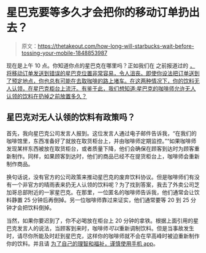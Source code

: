 # 星巴克要等多久才会把你的移动订单扔出去？

> 原文：<https://thetakeout.com/how-long-will-starbucks-wait-before-tossing-your-mobile-1848853987>

现在是上午 10 点。你知道你点的星巴克在哪里吗？正如我们在 之前报道过的 [，将移动订单发送到错误的星巴克位置非常容易，令人沮丧。即使你设法把订单送到了预定地点，你也总有可能在去取咖啡的路上堵车。在这两种情况下，你的饮料无人认领，在星巴克柜台上流汗。有鉴于此，我们想知道:星巴克的咖啡师允许无人认领的饮料在扔掉之前放置多久？](https://thetakeout.com/cancel-starbucks-mobile-order-1847900234)



## 星巴克对无人认领的饮料有政策吗？

首先，我向星巴克公司发言人报到。这位发言人通过电子邮件告诉我，“在我们的咖啡馆里，东西准备好了就放在取货柜台上，并由咖啡师定期监控。”“如果咖啡师发现某样东西被放在取货柜台，或者质量下降，他们会确保在顾客到达时为顾客重新制作。同样，如果顾客到达时，他们的商品已经不在提货柜台上，咖啡师会重新制作商品。

换句话说，没有官方的公司政策来推动星巴克的废弃饮料协议。但是咖啡师们有没有一个非官方的晴雨表来扔无人认领的饮料呢？为了找到答案，我去了外卖公司芝加哥总部附近的一家星巴克。在那里，一位匿名的咖啡师告诉我，他们通常会让饮料静置 25 分钟后再倒掉。另一位咖啡师靠过来证实，他们通常要等 20 到 25 分钟才会把饮料倒掉。

当然，如果你要迟到了，你不必喝放在柜台上 20 分钟的拿铁。根据上面引用的星巴克发言人的说法，当顾客到来时，咖啡师*可以*重新调制饮料。但是当事故发生时，请尽你所能及时赶到星巴克，这样你的咖啡师就不会在早高峰时被迫重新制作你的饮料。并且请 [为了自己的理智和福祉，谨慎使用手机 app](https://thetakeout.com/pros-and-cons-of-ordering-from-a-fast-food-mobile-app-1848713894)。